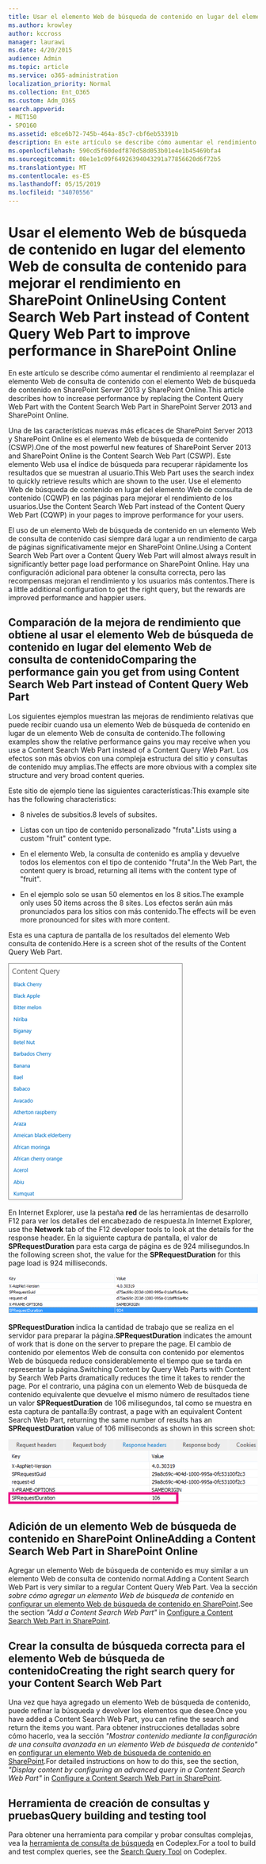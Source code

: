 ```yaml
---
title: Usar el elemento Web de búsqueda de contenido en lugar del elemento Web de consulta de contenido para mejorar el rendimiento en SharePoint Online
ms.author: krowley
author: kccross
manager: laurawi
ms.date: 4/20/2015
audience: Admin
ms.topic: article
ms.service: o365-administration
localization_priority: Normal
ms.collection: Ent_O365
ms.custom: Adm_O365
search.appverid:
- MET150
- SPO160
ms.assetid: e8ce6b72-745b-464a-85c7-cbf6eb53391b
description: En este artículo se describe cómo aumentar el rendimiento al reemplazar el elemento Web de consulta de contenido con el elemento Web de búsqueda de contenido en SharePoint Server 2013 y SharePoint Online.
ms.openlocfilehash: 590cd5f60dedf870d58d053b01e4e1b45469bfa4
ms.sourcegitcommit: 08e1e1c09f64926394043291a77856620d6f72b5
ms.translationtype: MT
ms.contentlocale: es-ES
ms.lasthandoff: 05/15/2019
ms.locfileid: "34070556"
---
```

# <a name="using-content-search-web-part-instead-of-content-query-web-part-to-improve-performance-in-sharepoint-online"></a><span data-ttu-id="3b01d-103">Usar el elemento Web de búsqueda de contenido en lugar del elemento Web de consulta de contenido para mejorar el rendimiento en SharePoint Online</span><span class="sxs-lookup"><span data-stu-id="3b01d-103">Using Content Search Web Part instead of Content Query Web Part to improve performance in SharePoint Online</span></span>

<span data-ttu-id="3b01d-104">En este artículo se describe cómo aumentar el rendimiento al reemplazar el elemento Web de consulta de contenido con el elemento Web de búsqueda de contenido en SharePoint Server 2013 y SharePoint Online.</span><span class="sxs-lookup"><span data-stu-id="3b01d-104">This article describes how to increase performance by replacing the Content Query Web Part with the Content Search Web Part in SharePoint Server 2013 and SharePoint Online.</span></span>
  
<span data-ttu-id="3b01d-105">Una de las características nuevas más eficaces de SharePoint Server 2013 y SharePoint Online es el elemento Web de búsqueda de contenido (CSWP).</span><span class="sxs-lookup"><span data-stu-id="3b01d-105">One of the most powerful new features of SharePoint Server 2013 and SharePoint Online is the Content Search Web Part (CSWP).</span></span> <span data-ttu-id="3b01d-106">Este elemento Web usa el índice de búsqueda para recuperar rápidamente los resultados que se muestran al usuario.</span><span class="sxs-lookup"><span data-stu-id="3b01d-106">This Web Part uses the search index to quickly retrieve results which are shown to the user.</span></span> <span data-ttu-id="3b01d-107">Use el elemento Web de búsqueda de contenido en lugar del elemento Web de consulta de contenido (CQWP) en las páginas para mejorar el rendimiento de los usuarios.</span><span class="sxs-lookup"><span data-stu-id="3b01d-107">Use the Content Search Web Part instead of the Content Query Web Part (CQWP) in your pages to improve performance for your users.</span></span>
  
<span data-ttu-id="3b01d-108">El uso de un elemento Web de búsqueda de contenido en un elemento Web de consulta de contenido casi siempre dará lugar a un rendimiento de carga de páginas significativamente mejor en SharePoint Online.</span><span class="sxs-lookup"><span data-stu-id="3b01d-108">Using a Content Search Web Part over a Content Query Web Part will almost always result in significantly better page load performance on SharePoint Online.</span></span> <span data-ttu-id="3b01d-109">Hay una configuración adicional para obtener la consulta correcta, pero las recompensas mejoran el rendimiento y los usuarios más contentos.</span><span class="sxs-lookup"><span data-stu-id="3b01d-109">There is a little additional configuration to get the right query, but the rewards are improved performance and happier users.</span></span>
  
## <a name="comparing-the-performance-gain-you-get-from-using-content-search-web-part-instead-of-content-query-web-part"></a><span data-ttu-id="3b01d-110">Comparación de la mejora de rendimiento que obtiene al usar el elemento Web de búsqueda de contenido en lugar del elemento Web de consulta de contenido</span><span class="sxs-lookup"><span data-stu-id="3b01d-110">Comparing the performance gain you get from using Content Search Web Part instead of Content Query Web Part</span></span>

<span data-ttu-id="3b01d-111">Los siguientes ejemplos muestran las mejoras de rendimiento relativas que puede recibir cuando usa un elemento Web de búsqueda de contenido en lugar de un elemento Web de consulta de contenido.</span><span class="sxs-lookup"><span data-stu-id="3b01d-111">The following examples show the relative performance gains you may receive when you use a Content Search Web Part instead of a Content Query Web Part.</span></span> <span data-ttu-id="3b01d-112">Los efectos son más obvios con una compleja estructura del sitio y consultas de contenido muy amplias.</span><span class="sxs-lookup"><span data-stu-id="3b01d-112">The effects are more obvious with a complex site structure and very broad content queries.</span></span>
  
<span data-ttu-id="3b01d-113">Este sitio de ejemplo tiene las siguientes características:</span><span class="sxs-lookup"><span data-stu-id="3b01d-113">This example site has the following characteristics:</span></span>
  
- <span data-ttu-id="3b01d-114">8 niveles de subsitios.</span><span class="sxs-lookup"><span data-stu-id="3b01d-114">8 levels of subsites.</span></span>
    
- <span data-ttu-id="3b01d-115">Listas con un tipo de contenido personalizado "fruta".</span><span class="sxs-lookup"><span data-stu-id="3b01d-115">Lists using a custom "fruit" content type.</span></span>
    
- <span data-ttu-id="3b01d-116">En el elemento Web, la consulta de contenido es amplia y devuelve todos los elementos con el tipo de contenido "fruta".</span><span class="sxs-lookup"><span data-stu-id="3b01d-116">In the Web Part, the content query is broad, returning all items with the content type of "fruit".</span></span>
    
- <span data-ttu-id="3b01d-117">En el ejemplo solo se usan 50 elementos en los 8 sitios.</span><span class="sxs-lookup"><span data-stu-id="3b01d-117">The example only uses 50 items across the 8 sites.</span></span> <span data-ttu-id="3b01d-118">Los efectos serán aún más pronunciados para los sitios con más contenido.</span><span class="sxs-lookup"><span data-stu-id="3b01d-118">The effects will be even more pronounced for sites with more content.</span></span>
    
<span data-ttu-id="3b01d-119">Esta es una captura de pantalla de los resultados del elemento Web consulta de contenido.</span><span class="sxs-lookup"><span data-stu-id="3b01d-119">Here is a screen shot of the results of the Content Query Web Part.</span></span>
  
![Gráfico que muestra la consulta de contenido del elemento web](media/b3d41f20-dfe5-46ed-9c0a-31057e82de33.png)
  
<span data-ttu-id="3b01d-121">En Internet Explorer, use la pestaña **red** de las herramientas de desarrollo F12 para ver los detalles del encabezado de respuesta.</span><span class="sxs-lookup"><span data-stu-id="3b01d-121">In Internet Explorer, use the **Network** tab of the F12 developer tools to look at the details for the response header.</span></span> <span data-ttu-id="3b01d-122">En la siguiente captura de pantalla, el valor de **SPRequestDuration** para esta carga de página es de 924 milisegundos.</span><span class="sxs-lookup"><span data-stu-id="3b01d-122">In the following screen shot, the value for the **SPRequestDuration** for this page load is 924 milliseconds.</span></span> 
  
![Captura de pantalla que muestra la duración de la solicitud de 924](media/343571f2-a249-4de2-bc11-2cee93498aea.png)
  
 <span data-ttu-id="3b01d-124">**SPRequestDuration** indica la cantidad de trabajo que se realiza en el servidor para preparar la página.</span><span class="sxs-lookup"><span data-stu-id="3b01d-124">**SPRequestDuration** indicates the amount of work that is done on the server to prepare the page.</span></span> <span data-ttu-id="3b01d-125">El cambio de contenido por elementos Web de consulta con contenido por elementos Web de búsqueda reduce considerablemente el tiempo que se tarda en representar la página.</span><span class="sxs-lookup"><span data-stu-id="3b01d-125">Switching Content by Query Web Parts with Content by Search Web Parts dramatically reduces the time it takes to render the page.</span></span> <span data-ttu-id="3b01d-126">Por el contrario, una página con un elemento Web de búsqueda de contenido equivalente que devuelve el mismo número de resultados tiene un valor **SPRequestDuration** de 106 milisegundos, tal como se muestra en esta captura de pantalla:</span><span class="sxs-lookup"><span data-stu-id="3b01d-126">By contrast, a page with an equivalent Content Search Web Part, returning the same number of results has an **SPRequestDuration** value of 106 milliseconds as shown in this screen shot:</span></span> 
  
![Captura de pantalla que muestra la duración de la solicitud de 106](media/b46387ac-660d-4e5e-a11c-cc430e912962.png)
  
## <a name="adding-a-content-search-web-part-in-sharepoint-online"></a><span data-ttu-id="3b01d-128">Adición de un elemento Web de búsqueda de contenido en SharePoint Online</span><span class="sxs-lookup"><span data-stu-id="3b01d-128">Adding a Content Search Web Part in SharePoint Online</span></span>

<span data-ttu-id="3b01d-129">Agregar un elemento Web de búsqueda de contenido es muy similar a un elemento Web de consulta de contenido normal.</span><span class="sxs-lookup"><span data-stu-id="3b01d-129">Adding a Content Search Web Part is very similar to a regular Content Query Web Part.</span></span> <span data-ttu-id="3b01d-130">Vea la sección *sobre cómo agregar un elemento Web de búsqueda de contenido* en [configurar un elemento Web de búsqueda de contenido en SharePoint](https://support.office.com/article/Configure-a-Content-Search-Web-Part-in-SharePoint-0dc16de1-dbe4-462b-babb-bf8338c36c9a).</span><span class="sxs-lookup"><span data-stu-id="3b01d-130">See the section  *"Add a Content Search Web Part"*  in [Configure a Content Search Web Part in SharePoint](https://support.office.com/article/Configure-a-Content-Search-Web-Part-in-SharePoint-0dc16de1-dbe4-462b-babb-bf8338c36c9a).</span></span>
  
## <a name="creating-the-right-search-query-for-your-content-search-web-part"></a><span data-ttu-id="3b01d-131">Crear la consulta de búsqueda correcta para el elemento Web de búsqueda de contenido</span><span class="sxs-lookup"><span data-stu-id="3b01d-131">Creating the right search query for your Content Search Web Part</span></span>

<span data-ttu-id="3b01d-132">Una vez que haya agregado un elemento Web de búsqueda de contenido, puede refinar la búsqueda y devolver los elementos que desee.</span><span class="sxs-lookup"><span data-stu-id="3b01d-132">Once you have added a Content Search Web Part, you can refine the search and return the items you want.</span></span> <span data-ttu-id="3b01d-133">Para obtener instrucciones detalladas sobre cómo hacerlo, vea la sección *"Mostrar contenido mediante la configuración de una consulta avanzada en un elemento Web de búsqueda de contenido"* en [configurar un elemento Web de búsqueda de contenido en SharePoint](https://support.office.com/article/Configure-a-Content-Search-Web-Part-in-SharePoint-0dc16de1-dbe4-462b-babb-bf8338c36c9a).</span><span class="sxs-lookup"><span data-stu-id="3b01d-133">For detailed instructions on how to do this, see the section,  *"Display content by configuring an advanced query in a Content Search Web Part"*  in [Configure a Content Search Web Part in SharePoint](https://support.office.com/article/Configure-a-Content-Search-Web-Part-in-SharePoint-0dc16de1-dbe4-462b-babb-bf8338c36c9a).</span></span>
  
## <a name="query-building-and-testing-tool"></a><span data-ttu-id="3b01d-134">Herramienta de creación de consultas y pruebas</span><span class="sxs-lookup"><span data-stu-id="3b01d-134">Query building and testing tool</span></span>

<span data-ttu-id="3b01d-135">Para obtener una herramienta para compilar y probar consultas complejas, vea la [herramienta de consulta de búsqueda](https://sp2013searchtool.codeplex.com/) en Codeplex.</span><span class="sxs-lookup"><span data-stu-id="3b01d-135">For a tool to build and test complex queries, see the [Search Query Tool](https://sp2013searchtool.codeplex.com/) on Codeplex.</span></span> 
  

